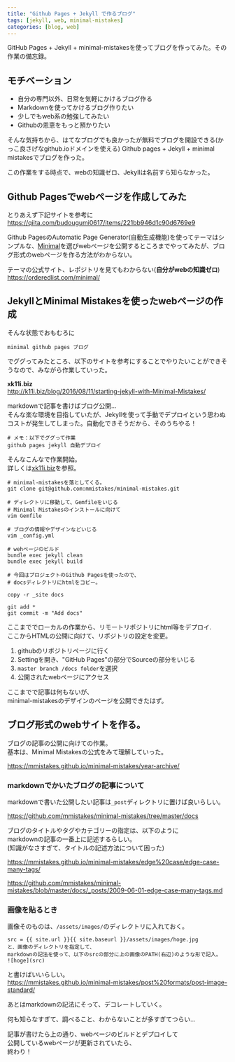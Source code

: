 ```yaml
---
title: "Github Pages + Jekyll で作るブログ"
tags: [jekyll, web, minimal-mistakes]
categories: [blog, web]
---
```


GitHub Pages + Jekyll + minimal-mistakesを使ってブログを作ってみた。その作業の備忘録。  

## モチベーション
- 自分の専門以外、日常を気軽にかけるブログ作る
- Markdownを使ってかけるブログ作りたい
- 少しでもweb系の勉強してみたい
- Githubの恩恵をもっと預かりたい

そんな気持ちから、はてなブログでも良かったが無料でブログを開設できる(かっこ良さげなgithub.ioドメインを使える) Github pages + Jekyll + minimal mistakesでブログを作った。

この作業をする時点で、webの知識ゼロ、Jekyllは名前すら知らなかった。  


## Github Pagesでwebページを作成してみた

とりあえず下記サイトを参考に  
<https://qiita.com/budougumi0617/items/221bb946d1c90d6769e9>


Github PagesのAutomatic Page Generator(自動生成機能)を使ってテーマはシンプルな、[Minimal](https://orderedlist.com/minimal/)を選びwebページを公開するところまでやってみたが、ブログ形式のwebページを作る方法がわからない。  

テーマの公式サイト、レポジトリを見てもわからない(**自分がwebの知識ゼロ**)  
<https://orderedlist.com/minimal/>


## JekyllとMinimal Mistakesを使ったwebページの作成

そんな状態でおもむろに  

```
minimal github pages ブログ
```

でググってみたところ、以下のサイトを参考にすることでやりたいことができそうなので、みながら作業していった。

**xk11i.biz**  
<http://k11i.biz/blog/2016/08/11/starting-jekyll-with-Minimal-Mistakes/>

markdownで記事を書けばブログ公開...  
そんな楽な環境を目指していたが、Jekyllを使って手動でデプロイという思わぬコストが発生してしまった。自動化できそうだから、そのうちやる！  

```
# メモ：以下でググって作業
github pages jekyll 自動デプロイ
```


そんなこんなで作業開始。  
詳しくは[xk11i.biz](http://k11i.biz/blog/2016/08/11/starting-jekyll-with-Minimal-Mistakes/)を参照。  

```
# minimal-mistakesを落としてくる。
git clone git@github.com:mmistakes/minimal-mistakes.git

# ディレクトリに移動して、Gemfileをいじる
# Minimal Mistakesのインストールに向けて
vim Gemfile

# ブログの情報やデザインなどいじる
vim _config.yml

# wehページのビルド
bundle exec jekyll clean
bundle exec jekyll build

# 今回はプロジェクトのGithub Pagesを使ったので、
# docsディレクトリにhtmlをコピー。

copy -r _site docs

git add *
git commit -m "Add docs" 
```

ここまででローカルの作業から、リモートリポジトリにhtml等をデプロイ.  
ここからHTMLの公開に向けて、リポジトリの設定を変更。  

1. githubのリポジトリページに行く
1. Settingを開き、"GitHub Pages"の部分でSourceの部分をいじる
1. `master branch /docs folder`を選択
1. 公開されたwebページにアクセス

ここまでで記事は何もないが、  
minimal-mistakesのデザインのページを公開できたはず。  

## ブログ形式のwebサイトを作る。

ブログの記事の公開に向けての作業。  
基本は、Minimal Mistakesの公式をみて理解していった。  

<https://mmistakes.github.io/minimal-mistakes/year-archive/>

### markdownでかいたブログの記事について

markdownで書いた公開したい記事は`_post`ディレクトリに置けば良いらしい。  

<https://github.com/mmistakes/minimal-mistakes/tree/master/docs>

ブログのタイトルやタグやカテゴリーの指定は、以下のように  
markdownの記事の一番上に記述するらしい。  
(知識がなさすぎて、タイトルの記述方法について困った)  

<https://mmistakes.github.io/minimal-mistakes/edge%20case/edge-case-many-tags/>  

<https://github.com/mmistakes/minimal-mistakes/blob/master/docs/_posts/2009-06-01-edge-case-many-tags.md>  


### 画像を貼るとき  
画像そのものは、`/assets/images/`のディレクトリに入れておく。

```
src = {{ site.url }}{{ site.baseurl }}/assets/images/hoge.jpg
と、画像のディレクトリを指定して、
markdownの記法を使って、以下のsrcの部分に上の画像のPATH(右辺)のような形で記入。
![hoge](src)
```

と書けばいいらしい。  
<https://mmistakes.github.io/minimal-mistakes/post%20formats/post-image-standard/>

あとはmarkdownの記法にそって、デコレートしていく。  

何も知らなすぎて、調べること、わからないことが多すぎてつらい...  

記事が書けたら上の通り、webページのビルドとデプロイして  
公開しているwebページが更新されていたら、  
終わり！  
